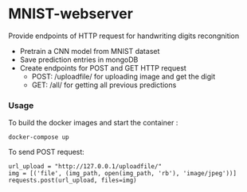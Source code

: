 # MNIST-webserver

Provide endpoints of HTTP request for handwriting digits recongnition

- Pretrain a CNN model from MNIST dataset 
- Save prediction entries in mongoDB
- Create endpoints for POST and GET HTTP request
    - POST: /uploadfile/ for uploading image and get the digit 
    - GET: /all/ for getting all previous predictions 


### Usage 
To build the docker images and start the container :
```
docker-compose up 
```

To send POST request:
```
url_upload = "http://127.0.0.1/uploadfile/"
img = [('file', (img_path, open(img_path, 'rb'), 'image/jpeg'))]
requests.post(url_upload, files=img)
```

